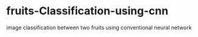 # fruits-Classification-using-cnn
image classification between two fruits using conventional neural network
